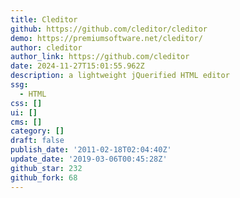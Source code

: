 ```yaml
---
title: Cleditor
github: https://github.com/cleditor/cleditor
demo: https://premiumsoftware.net/cleditor/
author: cleditor
author_link: https://github.com/cleditor
date: 2024-11-27T15:01:55.962Z
description: a lightweight jQuerified HTML editor
ssg:
  - HTML
css: []
ui: []
cms: []
category: []
draft: false
publish_date: '2011-02-18T02:04:40Z'
update_date: '2019-03-06T00:45:28Z'
github_star: 232
github_fork: 68
---
```

